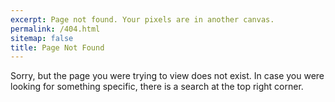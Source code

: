 ```yaml
---
excerpt: Page not found. Your pixels are in another canvas.
permalink: /404.html
sitemap: false
title: Page Not Found
---
```


Sorry, but the page you were trying to view does not exist. In case you were
looking for something specific, there is a search at the top right corner.
